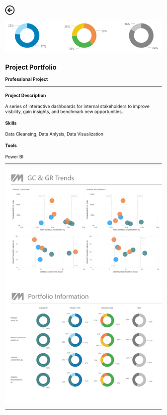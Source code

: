 [<img src="images/arrow_back.png?raw=true" width="30"/>](/data_science/index)

<img src="images/projects_2.png?raw=true"/>

## Project Portfolio
**Professional Project**<br>

---

#### Project Description
A series of interactive dashboards for internal stakeholders to improve visbility, gain insights, and benchmark new opportunities.

#### Skills 
Data Cleansing, Data Anlysis, Data Visualization

#### Tools 
Power BI

---

<img src="images/projects_3.png?raw=true"/>

<img src="images/projects_1.png?raw=true"/> 

---
